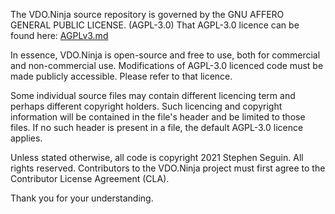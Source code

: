The VDO.Ninja source repository is governed by the GNU AFFERO GENERAL PUBLIC LICENSE. (AGPL-3.0)
That AGPL-3.0 licence can be found here: [AGPLv3.md](https://github.com/steveseguin/vdo.ninja/blob/master/AGPLv3.md)

In essence, VDO.Ninja is open-source and free to use, both for commercial and non-commercial use.
Modifications of AGPL-3.0 licenced code must be made publicly accessible. Please refer to that licence.

Some individual source files may contain different licencing term and perhaps different copyright holders.
Such licencing and copyright information will be contained in the file's header and be limited to those files.
If no such header is present in a file, the default AGPL-3.0 licence applies.

Unless stated otherwise, all code is copyright 2021 Stephen Seguin. All rights reserved.
Contributors to the VDO.Ninja project must first agree to the Contributor License Agreement (CLA).

Thank you for your understanding.
